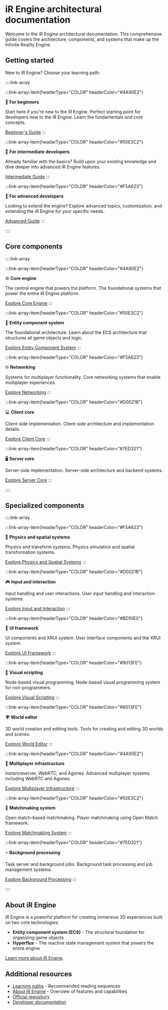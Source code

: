 # iR Engine architectural documentation

Welcome to the iR Engine architectural documentation. This comprehensive guide covers the architecture, components, and systems that make up the Infinite Reality Engine.

## Getting started

New to iR Engine? Choose your learning path:

::::link-array

:::link-array-item{headerType="COLOR" headerColor="#4A90E2"}

🌱 **For beginners**

Start here if you're new to the iR Engine. Perfect starting point for developers new to the iR Engine. Learn the fundamentals and core concepts.

[Beginner's Guide](./learning-paths.md#beginners)
:::

:::link-array-item{headerType="COLOR" headerColor="#50E3C2"}

🚀 **For intermediate developers**

Already familiar with the basics? Build upon your existing knowledge and dive deeper into advanced iR Engine features.

[Intermediate Guide](./learning-paths.md#intermediate)
:::

:::link-array-item{headerType="COLOR" headerColor="#F5A623"}

🔧 **For advanced developers**

Looking to extend the engine? Explore advanced topics, customization, and extending the iR Engine for your specific needs.

[Advanced Guide](./learning-paths.md#advanced)
:::

::::

## Core components

::::link-array

:::link-array-item{headerType="COLOR" headerColor="#4A90E2"}

⚙️ **Core engine**

The central engine that powers the platform. The foundational systems that power the entire iR Engine platform.

[Explore Core Engine](./01-core-engine/index.md)
:::

:::link-array-item{headerType="COLOR" headerColor="#50E3C2"}

🧩 **Entity component system**

The foundational architecture. Learn about the ECS architecture that structures all game objects and logic.

[Explore Entity Component System](./02-entity-component-system/index.md)
:::

:::link-array-item{headerType="COLOR" headerColor="#F5A623"}

🌐 **Networking**

Systems for multiplayer functionality. Core networking systems that enable multiplayer experiences.

[Explore Networking](./03-networking/index.md)
:::

:::link-array-item{headerType="COLOR" headerColor="#D0021B"}

💻 **Client core**

Client-side implementation. Client-side architecture and implementation details.

[Explore Client Core](./04-client-core/index.md)
:::

:::link-array-item{headerType="COLOR" headerColor="#7ED321"}

🖥️ **Server core**

Server-side implementation. Server-side architecture and backend systems.

[Explore Server Core](./05-server-core/index.md)
:::

::::

## Specialized components

::::link-array

:::link-array-item{headerType="COLOR" headerColor="#F5A623"}

🎯 **Physics and spatial systems**

Physics and transform systems. Physics simulation and spatial transformation systems.

[Explore Physics and Spatial Systems](./06-physics-and-spatial-systems/index.md)
:::

:::link-array-item{headerType="COLOR" headerColor="#D0021B"}

🎮 **Input and interaction**

Input handling and user interactions. User input handling and interaction systems.

[Explore Input and Interaction](./07-input-and-interaction/index.md)
:::

:::link-array-item{headerType="COLOR" headerColor="#BD10E0"}

🎨 **UI framework**

UI components and XRUI system. User interface components and the XRUI system.

[Explore UI Framework](./08-ui-framework/index.md)
:::

:::link-array-item{headerType="COLOR" headerColor="#9013FE"}

🔀 **Visual scripting**

Node-based visual programming. Node-based visual programming system for non-programmers.

[Explore Visual Scripting](./09-visual-scripting/index.md)
:::

:::link-array-item{headerType="COLOR" headerColor="#9013FE"}

🌍 **World editor**

3D world creation and editing tools. Tools for creating and editing 3D worlds and scenes.

[Explore World Editor](./10-world-editor/index.md)
:::

:::link-array-item{headerType="COLOR" headerColor="#4A90E2"}

🔗 **Multiplayer infrastructure**

Instanceserver, WebRTC, and Agones. Advanced multiplayer systems including WebRTC and Agones.

[Explore Multiplayer Infrastructure](./11-multiplayer-infrastructure/index.md)
:::

:::link-array-item{headerType="COLOR" headerColor="#50E3C2"}

🎲 **Matchmaking system**

Open match-based matchmaking. Player matchmaking using Open Match framework.

[Explore Matchmaking System](./12-matchmaking-system/index.md)
:::

:::link-array-item{headerType="COLOR" headerColor="#7ED321"}

⚡ **Background processing**

Task server and background jobs. Background task processing and job management systems.

[Explore Background Processing](./13-background-processing/index.md)
:::

::::

## About iR Engine

iR Engine is a powerful platform for creating immersive 3D experiences built on two core technologies:

- **Entity component system (ECS)** - The structural foundation for organizing game objects
- **Hyperflux** - The reactive state management system that powers the entire engine

[Learn more about iR Engine](./about.md).

## Additional resources

- [Learning paths](./learning-paths.md) - Recommended reading sequences
- [About iR Engine](./about.md) - Overview of features and capabilities
- [Official repository](https://github.com/ir-engine/ir-engine)
- [Developer documentation](https://github.com/ir-engine/developer-docs)
